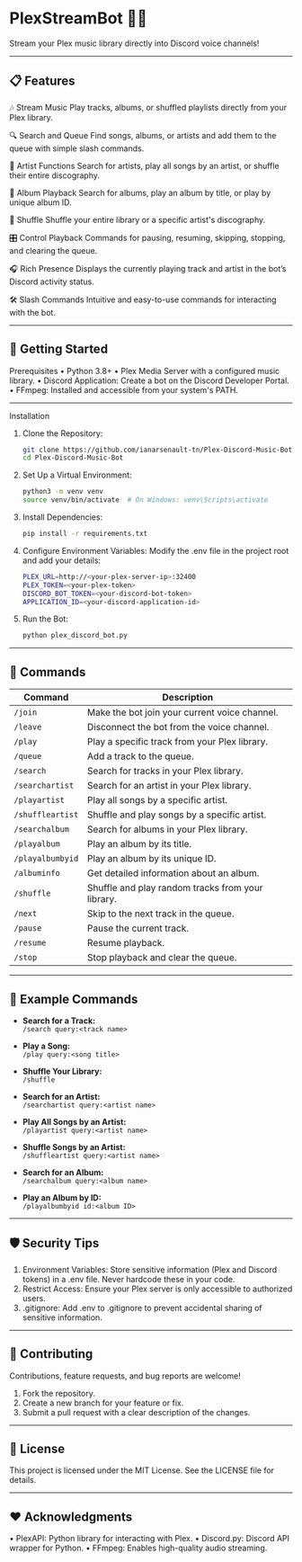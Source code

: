 # PlexStreamBot 🎵🤖
Stream your Plex music library directly into Discord voice channels!
________________________________________
## 📋 Features
🎶 Stream Music
Play tracks, albums, or shuffled playlists directly from your Plex library.

🔍 Search and Queue
Find songs, albums, or artists and add them to the queue with simple slash commands.

🎤 Artist Functions
Search for artists, play all songs by an artist, or shuffle their entire discography.

📀 Album Playback
Search for albums, play an album by title, or play by unique album ID.

🔀 Shuffle
Shuffle your entire library or a specific artist's discography.

🎛️ Control Playback
Commands for pausing, resuming, skipping, stopping, and clearing the queue.

🎧 Rich Presence
Displays the currently playing track and artist in the bot’s Discord activity status.

🛠️ Slash Commands
Intuitive and easy-to-use commands for interacting with the bot.
________________________________________
## 🚀 Getting Started
Prerequisites
•	Python 3.8+
•	Plex Media Server with a configured music library.
•	Discord Application: Create a bot on the Discord Developer Portal.
•	FFmpeg: Installed and accessible from your system's PATH.
________________________________________
Installation
1.	Clone the Repository:
    ```sh
    git clone https://github.com/ianarsenault-tn/Plex-Discord-Music-Bot.git
    cd Plex-Discord-Music-Bot
    ```
2.	Set Up a Virtual Environment:
    ```sh
    python3 -m venv venv
    source venv/bin/activate  # On Windows: venv\Scripts\activate
    ```
3.	Install Dependencies:
    ```sh
    pip install -r requirements.txt
    ```
4.	Configure Environment Variables: Modify the .env file in the project root and add your details:
    ```sh
    PLEX_URL=http://<your-plex-server-ip>:32400
    PLEX_TOKEN=<your-plex-token>
    DISCORD_BOT_TOKEN=<your-discord-bot-token>
    APPLICATION_ID=<your-discord-application-id>
    ```
5.	Run the Bot:
    ```sh
    python plex_discord_bot.py
    ```
________________________________________
## 🔧 Commands

| Command             | Description                                       |
|---------------------|---------------------------------------------------|
| `/join`             | Make the bot join your current voice channel.     |
| `/leave`            | Disconnect the bot from the voice channel.        |
| `/play`             | Play a specific track from your Plex library.     |
| `/queue`            | Add a track to the queue.                         |
| `/search`           | Search for tracks in your Plex library.           |
| `/searchartist`     | Search for an artist in your Plex library.        |
| `/playartist`       | Play all songs by a specific artist.              |
| `/shuffleartist`    | Shuffle and play songs by a specific artist.      |
| `/searchalbum`      | Search for albums in your Plex library.           |
| `/playalbum`        | Play an album by its title.                       |
| `/playalbumbyid`    | Play an album by its unique ID.                   |
| `/albuminfo`        | Get detailed information about an album.          |
| `/shuffle`          | Shuffle and play random tracks from your library. |
| `/next`             | Skip to the next track in the queue.              |
| `/pause`            | Pause the current track.                          |
| `/resume`           | Resume playback.                                  |
| `/stop`             | Stop playback and clear the queue.                |

________________________________________
## 🎵 Example Commands

- **Search for a Track:**  
  `/search query:<track name>`

- **Play a Song:**  
  `/play query:<song title>`

- **Shuffle Your Library:**  
  `/shuffle`

- **Search for an Artist:**  
  `/searchartist query:<artist name>`

- **Play All Songs by an Artist:**  
  `/playartist query:<artist name>`

- **Shuffle Songs by an Artist:**  
  `/shuffleartist query:<artist name>`

- **Search for an Album:**  
  `/searchalbum query:<album name>`

- **Play an Album by ID:**  
  `/playalbumbyid id:<album ID>`
________________________________________
## 🛡️ Security Tips
1.	Environment Variables:
Store sensitive information (Plex and Discord tokens) in a .env file. Never hardcode these in your code.
2.	Restrict Access:
Ensure your Plex server is only accessible to authorized users.
3.	.gitignore:
Add .env to .gitignore to prevent accidental sharing of sensitive information.
________________________________________
## 🌟 Contributing
Contributions, feature requests, and bug reports are welcome!
1.	Fork the repository.
2.	Create a new branch for your feature or fix.
3.	Submit a pull request with a clear description of the changes.
________________________________________
## 📜 License
This project is licensed under the MIT License. See the LICENSE file for details.
________________________________________
## ❤️ Acknowledgments
•	PlexAPI: Python library for interacting with Plex.
•	Discord.py: Discord API wrapper for Python.
•	FFmpeg: Enables high-quality audio streaming.
